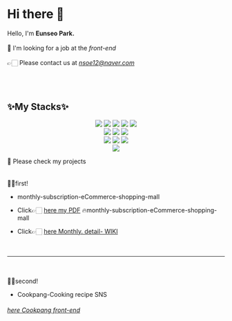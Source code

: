 # Hi there 👋

 Hello, I'm **Eunseo Park.** <br><br>
 👀 I'm looking for a job at the *front-end* <br><br>
 👉🏻 Please contact us at *nsoe12@naver.com* <br><br><br><br>

## ✨My Stacks✨
<div align=center> 
  <img src="https://img.shields.io/badge/java-007396?style=for-the-badge&logo=java&logoColor=white"> 
  <img src="https://img.shields.io/badge/html5-E34F26?style=for-the-badge&logo=html5&logoColor=white"> 
  <img src="https://img.shields.io/badge/css-1572B6?style=for-the-badge&logo=css3&logoColor=white"> 
  <img src="https://img.shields.io/badge/javascript-F7DF1E?style=for-the-badge&logo=javascript&logoColor=black"> 
  <img src="https://img.shields.io/badge/jquery-0769AD?style=for-the-badge&logo=jquery&logoColor=white">
  <br>
  <img src="https://img.shields.io/badge/oracle-F80000?style=for-the-badge&logo=oracle&logoColor=white"> 
  <img src="https://img.shields.io/badge/mysql-4479A1?style=for-the-badge&logo=mysql&logoColor=white"> 
  <img src="https://img.shields.io/badge/springboot-6DB33F?style=for-the-badge&logo=springboot&logoColor=white"> 
  <br>
   <img src="https://img.shields.io/badge/github-181717?style=for-the-badge&logo=github&logoColor=white">
  <img src="https://img.shields.io/badge/git-F05032?style=for-the-badge&logo=git&logoColor=white">
  <img src="https://img.shields.io/badge/visualstudiocode-4FC08D?style=for-the-badge&logo=visualstudiocode&logoColor=black"> 
  <br>
  <img src="https://img.shields.io/badge/intellijidea-61DAFB?style=for-the-badge&logo=intellijidea&logoColor=white">
  
</div>

🍎 Please check my projects<br><br><br>
 🙋‍♀️first!<br>
* monthly-subscription-eCommerce-shopping-mall<br>
 * Click👉🏻 [here my PDF](https://github.com/nsoe12/monthly-subscription-eCommerce-shopping-mall/wiki/1.%ED%8C%90%EB%A7%A4%EC%9E%90-%ED%8E%98%EC%9D%B4%EC%A7%80(%EA%B4%80%EB%A6%AC%EC%9E%90)) 🔥monthly-subscription-eCommerce-shopping-mall <br>

* Click👉🏻 [here Monthly. detail- WIKI](https://github.com/nsoe12/monthly-subscription-eCommerce-shopping-mall.wiki.git)<br><br><br>

___
<br><br>
🙋‍♀️second!<br>
* Cookpang-Cooking recipe SNS<br>
###### [here Cookpang front-end](https://github.com/nsoe12/CookpangSns.wiki.git)<br>

